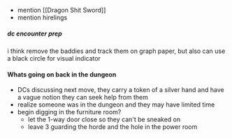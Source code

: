 - mention [[Dragon Shit Sword]]
- mention hirelings
##### dc encounter prep
i think remove the baddies and track them on graph paper, but also can use a black circle for visual indicator

#### Whats going on back in the dungeon
- DCs discussing next move, they carry a token of a silver hand and have a vague notion they can seek help from them
- realize someone was in the dungeon and they may have limited time
- begin digging in the furniture room?
    - let the 1-way door close so they can't be sneaked on
    - leave 3 guarding the horde and the hole in the power room